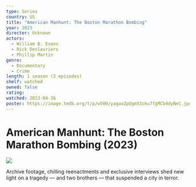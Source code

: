 ```yaml
---
type: Series
country: US
title: "American Manhunt: The Boston Marathon Bombing"
year: 2023
director: Unknown
actors:
  - William B. Evans
  - Rick Deslauriers
  - Phillip Martin
genre:
  - Documentary
  - Crime
length: 1 season (3 episodes)
shelf: watched
owned: false
rating:
watched: 2023-04-16
poster: https://image.tmdb.org/t/p/w500/yagaaZpOgmX3cku7fgMCb4dyNeC.jpg
---
```


# American Manhunt: The Boston Marathon Bombing (2023)

![](https://image.tmdb.org/t/p/w500/yagaaZpOgmX3cku7fgMCb4dyNeC.jpg)

Archive footage, chilling reenactments and exclusive interviews shed new light on a tragedy — and two brothers — that suspended a city in terror.